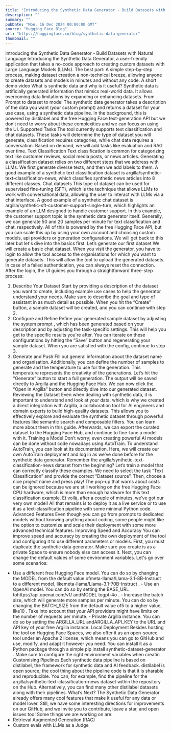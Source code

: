 ```yaml
---
title: "Introducing the Synthetic Data Generator - Build Datasets with Natural Language"
description: ""
summary: ""
pubDate: "Mon, 16 Dec 2024 00:00:00 GMT"
source: "Hugging Face Blog"
url: "https://huggingface.co/blog/synthetic-data-generator"
thumbnail: ""
---
```


Introducing the Synthetic Data Generator - Build Datasets with Natural Language
Introducing the Synthetic Data Generator, a user-friendly application that takes a no-code approach to creating custom datasets with Large Language Models (LLMs). The best part: A simple step-by-step process, making dataset creation a non-technical breeze, allowing anyone to create datasets and models in minutes and without any code.
A short demo video
What is synthetic data and why is it useful?
Synthetic data is artificially generated information that mimics real-world data. It allows overcoming data limitations by expanding or enhancing datasets.
From Prompt to dataset to model
The synthetic data generator takes a description of the data you want (your custom prompt) and returns a dataset for your use case, using a synthetic data pipeline. In the background, this is powered by distilabel and the free Hugging Face text-generation API but we don’t need to worry about these complexities and we can focus on using the UI.
Supported Tasks
The tool currently supports text classification and chat datasets. These tasks will determine the type of dataset you will generate, classification requires categories, while chat data requires a conversation. Based on demand, we will add tasks like evaluation and RAG over time.
Text Classification
Text classification is common for categorizing text like customer reviews, social media posts, or news articles. Generating a classification dataset relies on two different steps that we address with LLMs. We first generate diverse texts, and then we add labels to them. A good example of a synthetic text classification dataset is argilla/synthetic-text-classification-news, which classifies synthetic news articles into 8 different classes.
Chat datasets
This type of dataset can be used for supervised fine-tuning (SFT), which is the technique that allows LLMs to work with conversational data, allowing the user to interact with LLMs via a chat interface. A good example of a synthetic chat dataset is argilla/synthetic-sft-customer-support-single-turn, which highlights an example of an LLM designed to handle customer support. In this example, the customer support topic is the synthetic data generator itself.
Generally, we can generate 50 and 20 samples per minute for text classification and chat, respectively. All of this is powered by the free Hugging Face API, but you can scale this up by using your own account and choosing custom models, api providers or generation configurations. We will get back to this later but let's dive into the basics first.
Let’s generate our first dataset
We will create a basic chat dataset. When you visit the generator, you have to login to allow the tool access to the organisations for which you want to generate datasets. This will allow the tool to upload the generated datasets. In case of a failed authentication, you can always reset the connection.
After the login, the UI guides you through a straightforward three-step process:
1. Describe Your Dataset
Start by providing a description of the dataset you want to create, including example use cases to help the generator understand your needs. Make sure to describe the goal and type of assistant in as much detail as possible. When you hit the “Create” button, a sample dataset will be created, and you can continue with step 2.
2. Configure and Refine
Refine your generated sample dataset by adjusting the system prompt
, which has been generated based on your description and by adjusting the task-specific settings. This will help you get to the specific results you're after. You can iterate on these configurations by hitting the “Save” button and regenerating your sample dataset. When you are satisfied with the config, continue to step 3.
3. Generate and Push
Fill out general information about the dataset name and organisation. Additionally, you can define the number of samples to generate and the temperature to use for the generation. This temperature represents the creativity of the generations. Let’s hit the “Generate” button to start a full generation. The output will be saved directly to Argilla and the Hugging Face Hub.
We can now click the “Open in Argilla” button and directly dive into our generated dataset.
Reviewing the Dataset
Even when dealing with synthetic data, it is important to understand and look at your data, which is why we created a direct integration with Argilla, a collaboration tool for AI engineers and domain experts to build high-quality datasets. This allows you to effectively explore and evaluate the synthetic dataset through powerful features like semantic search and composable filters. You can learn more about them in this guide. Afterwards, we can export the curated dataset to the Hugging Face Hub, and continue to fine-tune a model with it.
Training a Model
Don’t worry; even creating powerful AI models can be done without code nowadays using AutoTrain. To understand AutoTrain, you can look at its documentation. Here, we will create our own AutoTrain deployment and log in as we’ve done before for the synthetic data generator.
Remember the argilla/synthetic-text-classification-news dataset from the beginning? Let’s train a model that can correctly classify these examples. We need to select the task “Text Classification” and provide the correct “Dataset source”. Then, choose a nice project name and press play! The pop-up that warns about costs can be ignored because we are still working on the free Hugging Face CPU hardware, which is more than enough hardware for this text classification example.
Et voilà, after a couple of minutes, we’ve got our very own model! All that remains is to deploy it as a live service or to use it as a text-classification pipeline with some minimal Python code.
Advanced Features
Even though you can go from prompts to dedicated models without knowing anything about coding, some people might like the option to customize and scale their deployment with some more advanced technical features.
Improving Speed and Accuracy
You can improve speed and accuracy by creating the own deployment of the tool and configuring it to use different parameters or models. First, you must duplicate the synthetic data generator. Make sure you create is as a private Space to ensure nobody else can access it. Next, you can change the default values of some environment variables. Let's go over some scenarios:
- Use a different free Hugging Face model. You can do so by changing the
MODEL
from the default value ofmeta-llama/Llama-3.1-8B-Instruct
to a different model, likemeta-llama/Llama-3.1-70B-Instruct
. - Use an OpenAI model. You can do so by setting the
BASE_URL
tohttps://api.openai.com/v1/
andMODEL
togpt-4o
. - Increase the batch size, which will generate more samples per minute. You can do so by changing the
BATCH_SIZE
from the default value of5
to a higher value, like10
. Take into account that your API providers might have limits on the number of requests per minute. - Private Argilla instance. You can do so by setting the
ARGILLA_URL
andARGILLA_API_KEY
to the URL and API key of your free Argilla instance.
Local Deployment
Besides hosting the tool on Hugging Face Spaces, we also offer it as an open-source tool under an Apache 2 license, which means you can go to GitHub and use, modify, and adapt it however you need. You can install it as a Python package through a simple pip install synthetic-dataset-generator
. Make sure to configure the right environment variables when creatin
Customising Pipelines
Each synthetic data pipeline is based on distilabel, the framework for synthetic data and AI feedback. distilabel is open source; the cool thing about the pipeline code is that it is sharable and reproducible. You can, for example, find the pipeline for the argilla/synthetic-text-classification-news dataset within the repository on the Hub. Alternatively, you can find many other distilabel datasets along with their pipelines.
What’s Next?
The Synthetic Data Generator already offers many cool features that make it useful for any data or model lover. Still, we have some interesting directions for improvements on our GitHub, and we invite you to contribute, leave a star, and open issues too! Some things we are working on are:
- Retrieval Augmented Generation (RAG)
- Custom evals with LLMs as a Judge